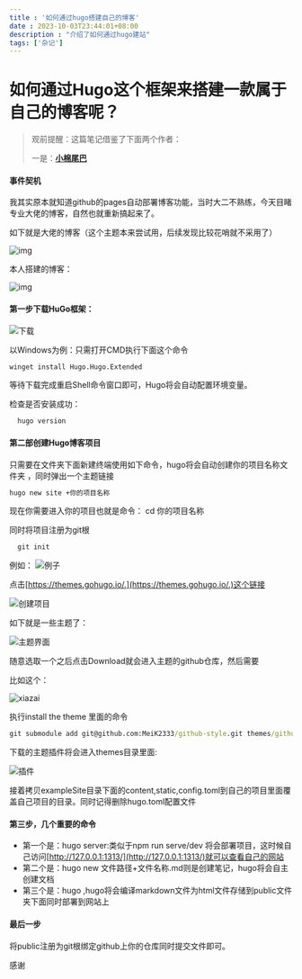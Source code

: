 ```yaml
---
title : '如何通过hugo搭建自己的博客'
date : 2023-10-03T23:44:01+08:00
description : "介绍了如何通过hugo建站"
tags: ['杂记']
---
```


# 如何通过Hugo这个框架来搭建一款属于自己的博客呢？

>
> 观前提醒：这篇笔记借鉴了下面两个作者：
>
> 一是：[**小棉尾巴**](https://cuttontail.blog/blog/create-a-wesite-using-github-pages-and-hugo/#the-top)
>

#### 事件契机
我其实原本就知道github的pages自动部署博客功能，当时大二不熟练，今天目睹专业大佬的博客，自然也就重新搞起来了。

如下就是大佬的博客（这个主题本来尝试用，后续发现比较花哨就不采用了）

![img](img/img.png)

本人搭建的博客：

![img](img/img_1.png)

#### 第一步下载HuGo框架：

![下载](img/img_2.png)

以Windows为例：只需打开CMD执行下面这个命令

```bat
winget install Hugo.Hugo.Extended
```
等待下载完成重启Shell命令窗口即可，Hugo将会自动配置环境变量。

检查是否安装成功：
```bat
  hugo version 
```

#### 第二部创建Hugo博客项目

只需要在文件夹下面新建终端使用如下命令，hugo将会自动创建你的项目名称文件夹
，同时弹出一个主题链接
```bat
hugo new site +你的项目名称
```
现在你需要进入你的项目也就是命令： cd 你的项目名称

同时将项目注册为git根
```bat
  git init
```

例如：
![例子](img/img_3.png)

点击[https://themes.gohugo.io/.](https://themes.gohugo.io/.)这个链接

![创建项目](img/img_4.png)

如下就是一些主题了：

![主题界面](img/img_5.png)

随意选取一个之后点击Download就会进入主题的github仓库，然后需要

比如这个：

![xiazai](img/img_6.png)

执行install the theme 里面的命令
```bat
git submodule add git@github.com:MeiK2333/github-style.git themes/github-style
```
下载的主题插件将会进入themes目录里面:

![插件](img/img_7.png)

接着拷贝exampleSite目录下面的content,static,config.toml到自己的项目里面覆盖自己项目的目录。同时记得删除hugo.toml配置文件

#### 第三步，几个重要的命令

- 第一个是：hugo server:类似于npm run serve/dev 将会部署项目，这时候自己访问[http://127.0.0.1:1313/](http://127.0.0.1:1313/)就可以查看自己的网站
- 第二个是：hugo new 文件路径+文件名称.md则是创建笔记，hugo将会自主创建文档
- 第三个是：hugo ,hugo将会编译markdown文件为html文件存储到public文件夹下面同时部署到网站上

#### 最后一步

将public注册为git根绑定github上你的仓库同时提交文件即可。

感谢
